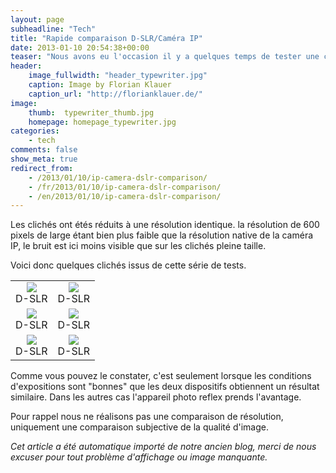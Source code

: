 ```yaml
---
layout: page
subheadline: "Tech"
title: "Rapide comparaison D-SLR/Caméra IP"
date: 2013-01-10 20:54:38+00:00
teaser: "Nous avons eu l'occasion il y a quelques temps de tester une caméra IP PTZ. L'idée était d'analyser la capacité de son capteur dans des conditions d'exposition difficiles."
header:
    image_fullwidth: "header_typewriter.jpg"
    caption: Image by Florian Klauer
    caption_url: "http://florianklauer.de/"
image:
    thumb:  typewriter_thumb.jpg
    homepage: homepage_typewriter.jpg
categories:
    - tech
comments: false
show_meta: true
redirect_from:
    - /2013/01/10/ip-camera-dslr-comparison/
    - /fr/2013/01/10/ip-camera-dslr-comparison/
    - /en/2013/01/10/ip-camera-dslr-comparison/
---
```


Les clichés ont étés réduits à une résolution identique. la résolution de 600 pixels de large étant bien plus faible que la résolution native de la caméra IP, le bruit est ici moins visible que sur les clichés pleine taille.

Voici donc quelques clichés issus de cette série de tests.
<table >
<tbody >
<tr >
<td style="text-align: center;" ><a href="{{ site.urlimg }}blog/2013/01/20121213040007-resize.jpg"><img src="{{ site.urlimg }}blog/2013/01/20121213040007-resize-300x198.jpg"></a><br />D-SLR
</td>

<td style="text-align: center;" ><a href="{{ site.urlimg }}blog/2013/01/20121213040011-resize.jpg"><img src="{{ site.urlimg }}blog/2013/01/20121213040011-resize-300x198.jpg"></a><br />D-SLR
</td>
</tr>
<tr >

<td style="text-align: center;" ><a href="{{ site.urlimg }}blog/2013/01/20121213080007-resize.jpg"><img src="{{ site.urlimg }}blog/2013/01/20121213080007-resize-300x205.jpg"></a><br />D-SLR
</td>

<td style="text-align: center;" ><a href="{{ site.urlimg }}blog/2013/01/20121213080021-resize.jpg"><img src="{{ site.urlimg }}blog/2013/01/20121213080021-resize-300x205.jpg"></a><br />D-SLR
</td>
</tr>
<tr >

<td style="text-align: center;" ><a href="{{ site.urlimg }}blog/2013/01/20121214130006-resize.jpg"><img src="{{ site.urlimg }}blog/2013/01/20121214130006-resize-300x191.jpg"></a><br />D-SLR
</td>

<td style="text-align: center;" ><a href="{{ site.urlimg }}blog/2013/01/20121214130021-resize.jpg"><img src="{{ site.urlimg }}blog/2013/01/20121214130021-resize-300x192.jpg"></a><br />D-SLR
</td>
</tr>
</tbody>
</table>

Comme vous pouvez le constater, c'est seulement lorsque les conditions d'expositions sont "bonnes" que les deux dispositifs obtiennent un résultat similaire. Dans les autres cas l'appareil photo reflex prends l'avantage.

Pour rappel nous ne réalisons pas une comparaison de résolution, uniquement une comparaison subjective de la qualité d'image.

_Cet article a été automatique importé de notre ancien blog, merci de nous excuser pour tout problème d'affichage ou image manquante._
